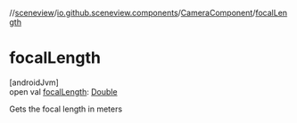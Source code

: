 //[sceneview](../../../index.md)/[io.github.sceneview.components](../index.md)/[CameraComponent](index.md)/[focalLength](focal-length.md)

# focalLength

[androidJvm]\
open val [focalLength](focal-length.md): [Double](https://kotlinlang.org/api/latest/jvm/stdlib/kotlin/-double/index.html)

Gets the focal length in meters
